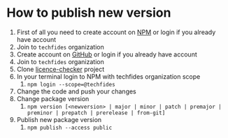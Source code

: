 How to publish new version
=========================

1. First of all you need to create account on [NPM](https://www.npmjs.com/signup) or login if you already have account
2. Join to `techfides` organization
3. Create account on [GitHub](https://github.com/) or login if you already have account
4. Join to `techfides` organization
5. Clone [licence-checker](https://github.com/TechFides/tf-licence-checker) project
6. In your terminal login to NPM with techfides organization scope
   1. `npm login --scope=@techfides`
7. Change the code and push your changes
8. Change package version
   1. `npm version [<newversion> | major | minor | patch | premajor | preminor | prepatch | prerelease | from-git]`
9. Publish new package version
   1. `npm publish --access public`